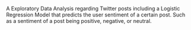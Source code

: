 A Exploratory Data Analysis regarding Twitter posts including a Logistic Regression Model that predicts the user sentiment of a certain post. Such as a sentiment of a post being positive, negative, or neutral.

